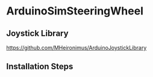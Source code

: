 # ArduinoSimSteeringWheel

## Joystick Library
https://github.com/MHeironimus/ArduinoJoystickLibrary

## Installation Steps
